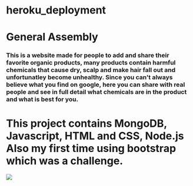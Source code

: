 # heroku_deployment
# General Assembly

### This is a website made for people to add and share their favorite organic products, many products contain harmful chemicals that cause dry, scalp and make hair fall out and unfortunatley become unhealthy. Since you can't always believe what you find on google, here you can share with real people and see in full detail what chemicals are in the product and what is best for you.

# This project contains  MongoDB, Javascript, HTML and CSS, Node.js Also my first time using bootstrap which was a challenge.

<img src="https://ga-students.slack.com/files/UKPF3UH0E/FM6S65UGL/screen_shot_2019-08-09_at_2.40.58_am.png">

